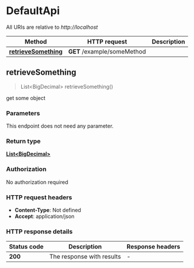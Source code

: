 # DefaultApi

All URIs are relative to *http://localhost*

| Method | HTTP request | Description |
|------------- | ------------- | -------------|
| [**retrieveSomething**](DefaultApi.md#retrieveSomething) | **GET** /example/someMethod |  |



## retrieveSomething

> List&lt;BigDecimal&gt; retrieveSomething()



get some object

### Parameters

This endpoint does not need any parameter.

### Return type

[**List&lt;BigDecimal&gt;**](BigDecimal.md)

### Authorization

No authorization required

### HTTP request headers

- **Content-Type**: Not defined
- **Accept**: application/json


### HTTP response details
| Status code | Description | Response headers |
|-------------|-------------|------------------|
| **200** | The response with results |  -  |

